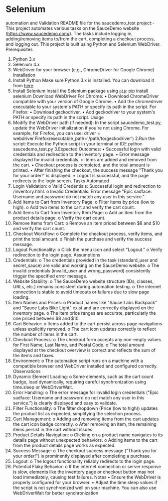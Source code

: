 # Selenium
automation and Validation
README file for the saucedemo_test project:-
This project automates various tasks on the SauceDemo website (https://www.saucedemo.com/). 
The tasks include logging in, adding/removing items to/from the cart, completing a checkout 
process, and logging out. This project is built using Python and Selenium WebDriver.
Prerequisites
1. Python 3.x
2. Selenium 4.x
3. WebDriver for your browser (e.g., ChromeDriver for Google Chrome)
Installation
1. Install Python
Make sure Python 3.x is installed. You can download it from 
[here](https://www.python.org/downloads/).
2. Install Selenium
Install the Selenium package using `pip`:
pip install selenium
Download WebDriver
For Chrome:
• Download ChromeDriver compatible with your version of Google Chrome.
• Add the chromedriver executable to your system's PATH or specify its path in the script.
For Firefox:
• Download geckodriver.
• Add geckodriver to your system's PATH or specify its path in the script.
Usage
1. Modify the WebDriver path (if needed): In the script saucedemo_test.py, update the 
WebDriver initialization if you're not using Chrome. For example, for Firefox, you can use:
 driver = webdriver.Firefox(executable_path='/path/to/geckodriver')
 2.Run the script: Execute the Python script in your terminal or IDE
 python saucedemo_test.py
 3.Expected Outcomes:
• Successful login with valid credentials and redirection to the inventory page.
• Error message displayed for invalid credentials.
• Items are added and removed from the cart.
• Checkout process is completed, and the total amount is printed.
• After finishing the checkout, the success message "Thank you for your order!" is displayed.
• Logout is successful, and the page redirects to the login screen.
Tasks Automated
1. Login Validation:
o Valid Credentials: Successful login and redirection to /inventory.html.
o Invalid Credentials: Error message "Epic sadface: Username and password do not 
match any user in this service.".
2. Add Items to Cart from Inventory Page:
o Filter items by price (low to high).
o Add two items to the cart and verify the cart count.
3. Add Items to Cart from Inventory Item Page:
o Add an item from the product details page.
o Verify the cart count.
4. Remove Items from Cart:
o Remove an item priced between $8 and $10 and verify the cart count.
5. Checkout Workflow:
o Complete the checkout process, verify items, and print the total amount.
o Finish the purchase and verify the success message.
6. Logout Functionality:
o Click the menu icon and select "Logout."
o Verify redirection to the login page.
Assumptions
1. Credentials:
o The credentials provided in the task (standard_user and secret_sauce) are valid and 
working on the SauceDemo website.
o The invalid credentials (invalid_user and wrong_password) consistently trigger the 
specified error message.
2. Website Stability:
o The SauceDemo website structure (IDs, classes, URLs, etc.) remains consistent during 
automation testing.
o The internet connection is stable to avoid timeouts or failures due to slow page 
loading.
3. Item Names and Prices:
o Product names like "Sauce Labs Backpack" and "Sauce Labs Bike Light" exist and are 
correctly displayed on the inventory page.
o The item price ranges are accurate, particularly the one priced between $8 and $10.
4. Cart Behavior:
o Items added to the cart persist across page navigations unless explicitly removed.
o The cart icon updates correctly to reflect the number of items in the cart.
5. Checkout Process:
o The checkout form accepts any non-empty values for First Name, Last Name, and 
Postal Code.
o The total amount displayed at the checkout overview is correct and reflects the sum 
of the items and taxes.
6. Environment:
o The automation script runs on a machine with a compatible browser and WebDriver 
installed and configured correctly.
Observations
1. Dynamic Element Loading:
o Some elements, such as the cart count badge, load dynamically, requiring careful 
synchronization using time.sleep or WebDriverWait.
2. Error Handling:
o The error message for invalid login credentials ("Epic sadface: Username and 
password do not match any user in this service.") is clearly displayed and easy to 
validate.
3. Filter Functionality:
o The filter dropdown (Price (low to high)) updates the product list as expected, 
simplifying the selection process.
4. Cart Management:
o Adding and removing items from the cart updates the cart icon badge correctly.
o After removing an item, the remaining items persist in the cart without issues.
5. Product Details Navigation:
o Clicking on a product name navigates to its details page without unexpected 
behaviors.
o Adding items to the cart from the product details page works as expected.
6. Success Message:
o The checkout success message ("Thank you for your order!") is prominently 
displayed after completing a purchase.
7. Logout:
o The logout functionality reliably redirects to the login page.
8. Potential Flaky Behavior:
o If the internet connection or server response is slow, elements like the inventory 
page or checkout button may not load immediately, causing test failures.
Notes
• Ensure the WebDriver is properly configured for your browser.
• Adjust the time.sleep values if the script is not synchronized well on your machine. You can 
also use WebDriverWait for better synchronization
